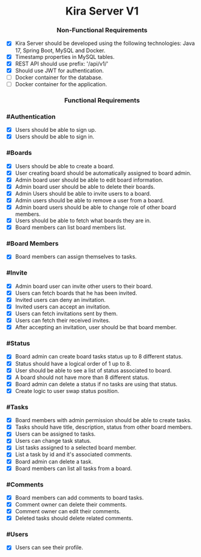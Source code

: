 <h1 align="center"> 
	Kira Server V1
</h1>

<h3 align="center"> 
	Non-Functional Requirements
</h3>

- [x] Kira Server should be developed using the following technologies: Java 17, Spring Boot, MySQL and Docker.
- [x] Timestamp properties in MySQL tables.
- [x] REST API should use prefix: '/api/v1/'
- [x] Should use JWT for authentication.
- [ ] Docker container for the database.
- [ ] Docker container for the application.

<h3 align="center"> 
	Functional Requirements
</h3>

### #Authentication

- [x] Users should be able to sign up.
- [x] Users should be able to sign in.

### #Boards

- [x] Users should be able to create a board.
- [x] User creating board should be automatically assigned to board admin.
- [x] Admin board user should be able to edit board information.
- [x] Admin board user should be able to delete their boards.
- [x] Admin Users should be able to invite users to a board.
- [x] Admin users should be able to remove a user from a board.
- [x] Admin board users should be able to change role of other board members.
- [x] Users should be able to fetch what boards they are in.
- [x] Board members can list board members list.

### #Board Members
- [x] Board members can assign themselves to tasks.

### #Invite

- [x] Admin board user can invite other users to their board.
- [x] Users can fetch boards that he has been invited.
- [x] Invited users can deny an invitation.
- [x] Invited users can accept an invitation.
- [x] Users can fetch invitations sent by them.
- [x] Users can fetch their received invites.
- [x] After accepting an invitation, user should be that board member.

### #Status

- [x] Board admin can create board tasks status up to 8 different status.
- [x] Status should have a logical order of 1 up to 8.
- [x] User should be able to see a list of status associated to board.
- [x] A board should not have more than 8 different status.
- [x] Board admin can delete a status if no tasks are using that status.
- [x] Create logic to user swap status position.

### #Tasks

- [x] Board members with admin permission should be able to create tasks.
- [x] Tasks should have title, description, status from other board members.
- [x] Users can be assigned to tasks.
- [x] Users can change task status.
- [x] List tasks assigned to a selected board member.
- [x] List a task by id and it's associated comments.
- [x] Board admin can delete a task.
- [x] Board members can list all tasks from a board.

### #Comments

- [x] Board members can add comments to board tasks.
- [x] Comment owner can delete their comments.
- [x] Comment owner can edit their comments.
- [x] Deleted tasks should delete related comments.

### #Users

- [x] Users can see their profile.
